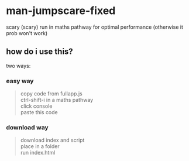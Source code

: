 # man-jumpscare-fixed
scary (scary) run in maths pathway for optimal performance (otherwise it prob won't work)
## how do i use this?
two ways:
### easy way
> copy code from fullapp.js  
> ctrl-shift-i in a maths pathway  
> click console  
> paste this code
### download way
>download index and script  
>place in a folder  
>run index.html  
